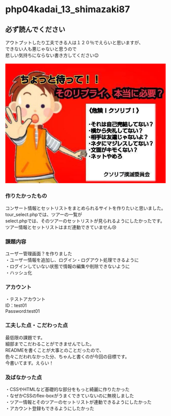 # php04kadai_13_shimazaki87

## 必ず読んでください
アウトプットしたり工夫できる人は１２０％でえらいと思いますが、　<br>
できない人も悪じゃないと思うので<br>
悲しい気持ちにならない書き方してください😉　<br>
<br>
 ![😉😉😉](./B8NbFjGCQAACWk2.jpeg)
　　<br>
### 作りたかったもの　　
コンサート情報とセットリストをまとめられるサイトを作りたいと思いました。<br>
tour_select.phpでは、ツアーの一覧が<br>
select.phpでは、そのツアーのセットリストが見られるようにしたかったです。<br>
ツアー情報とセットリストはまだ連動できていません😢<br>

### 課題内容
ユーザー管理画面？を作りました<br>
・ユーザー情報を追加し、ログイン・ログアウト処理できるように<br>
・ログインしていない状態で情報の編集や削除できないように<br>
・ハッシュ化　　　

### アカウント
・テストアカウント<br>
ID：test01<br>
Password:test01<br>

### 工夫した点・こだわった点
最低限の課題です。<br>
細部までこだわることができませんでした。<br>
READMEを書くことが大事とのことだったので、<br>
色々こだわれなかった分、ちゃんと書くのが今回の目標です。<br>
今書いてます。えらい！　　

### 及ばなかった点
・CSSやHTMLなど基礎的な部分をもっと綺麗に作りたかった<br>
・なぜかCSSのflex-boxがうまくできていないのに無視しました<br>
・ツアー情報とそのツアーのセットリストが連動できるようにしたかった<br>
・アカウント登録もできるようにしたかった<br>
　　

